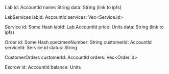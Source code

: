 Lab
id: AccountId
name: String
data: String (link to ipfs)

LabServices
labId: AccountId
services: Vec<Service.id>

Service
id: Some Hash
labId: Lab.AccountId
price: Units
data: String (link to ipfs)

Order
id: Some Hash
specimenNumber: String
customerId: AccountId
serviceId: Service.id
status: String

CustomerOrders
customerId: AccountId
orders: Vec<Order.id>

Escrow
id: AccountId
balance: Units


